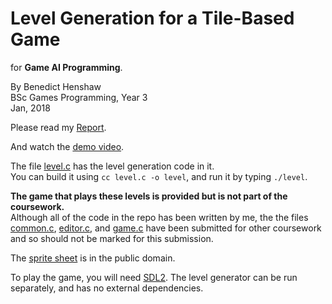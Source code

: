 # Level Generation for a Tile-Based Game
for **Game AI Programming**.

By Benedict Henshaw</br>
BSc Games Programming, Year 3</br>
Jan, 2018</br>

Please read my [Report](https://github.com/benhenshaw/game_ai_tech_demo/blob/master/Report.md).

And watch the [demo video](https://youtu.be/CLVmOceJYUs).

The file [level.c](https://github.com/benhenshaw/game_ai_tech_demo/blob/master/level.c) has the level generation code in it.</br>
You can build it using `cc level.c -o level`, and run it by typing `./level`.

**The game that plays these levels is provided but is not part of the coursework.**</br>
Although all of the code in the repo has been written by me, the the files [common.c](https://github.com/benhenshaw/game_ai_tech_demo/blob/master/common.c), [editor.c](https://github.com/benhenshaw/game_ai_tech_demo/blob/master/editor.c), and [game.c](https://github.com/benhenshaw/game_ai_tech_demo/blob/master/game.c) have been submitted for other coursework and so should not be marked for this submission.

The [sprite sheet](https://github.com/benhenshaw/game_ai_tech_demo/blob/master/sheet.bmp) is in the public domain.

To play the game, you will need [SDL2](https://libsdl.org/). The level generator can be run separately, and has no external dependencies.
